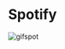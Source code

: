 # Spotify
![gifspot](https://user-images.githubusercontent.com/100474687/214957840-a120fab6-7071-4598-bbe0-aad189d4e460.gif)
